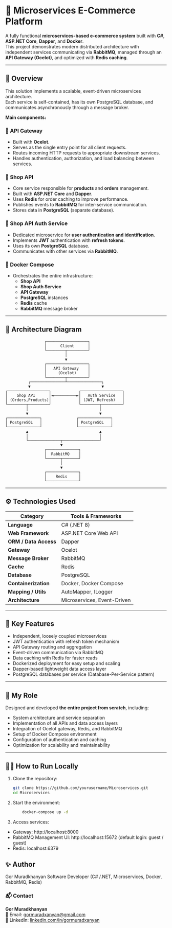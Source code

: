 # 🧩 Microservices E-Commerce Platform

A fully functional **microservices-based e-commerce system** built with **C#**, **ASP.NET Core**, **Dapper**, and **Docker**.  
This project demonstrates modern distributed architecture with independent services communicating via **RabbitMQ**, managed through an **API Gateway (Ocelot)**, and optimized with **Redis caching**.

---

## 🚀 Overview

This solution implements a scalable, event-driven microservices architecture.  
Each service is self-contained, has its own PostgreSQL database, and communicates asynchronously through a message broker.

**Main components:**

### 🧠 API Gateway
- Built with **Ocelot**.
- Serves as the single entry point for all client requests.
- Routes incoming HTTP requests to appropriate downstream services.
- Handles authentication, authorization, and load balancing between services.

### 🏪 Shop API
- Core service responsible for **products** and **orders** management.
- Built with **ASP.NET Core** and **Dapper**.
- Uses **Redis** for order caching to improve performance.
- Publishes events to **RabbitMQ** for inter-service communication.
- Stores data in **PostgreSQL** (separate database).

### 🔐 Shop API Auth Service
- Dedicated microservice for **user authentication and identification**.
- Implements **JWT** authentication with **refresh tokens**.
- Uses its own **PostgreSQL** database.
- Communicates with other services via **RabbitMQ**.

### 🐳 Docker Compose
- Orchestrates the entire infrastructure:
    - **Shop API**
    - **Shop Auth Service**
    - **API Gateway**
    - **PostgreSQL** instances
    - **Redis** cache
    - **RabbitMQ** message broker

---
 
## 🧱 Architecture Diagram

                     ┌──────────────────┐
                     │      Client      │
                     └────────┬─────────┘
                              │
                              ▼
                     ┌──────────────────┐
                     │   API Gateway    │
                     │     (Ocelot)     │
                     └────────┬─────────┘
              ┌───────────────┴───────────────┐
              ▼                               ▼
    ┌──────────────────┐            ┌──────────────────┐
    │    Shop API      │◄──────────►│   Auth Service   │
    │ (Orders,Products)│            │ (JWT, Refresh)   │
    └────────┬─────────┘            └────────┬─────────┘
             │                               │
             ▼                               ▼
    ┌──────────────┐               ┌──────────────┐
    │ PostgreSQL   │               │ PostgreSQL   │
    └──────────────┘               └──────────────┘
             ▲                               ▲
             │                               │
             └──────────────┬────────────────┘
                            ▼
                     ┌──────────────┐
                     │  RabbitMQ    │
                     └──────┬───────┘
                            │
                            ▼
                     ┌──────────────┐
                     │    Redis     │
                     └──────────────┘
---

## ⚙️ Technologies Used

| Category | Tools & Frameworks |
|-----------|--------------------|
| **Language** | C# (.NET 8) |
| **Web Framework** | ASP.NET Core Web API |
| **ORM / Data Access** | Dapper |
| **Gateway** | Ocelot |
| **Message Broker** | RabbitMQ |
| **Cache** | Redis |
| **Database** | PostgreSQL |
| **Containerization** | Docker, Docker Compose |
| **Mapping / Utils** | AutoMapper, ILogger |
| **Architecture** | Microservices, Event-Driven |

---

## 🧩 Key Features

- Independent, loosely coupled microservices
- JWT authentication with refresh token mechanism
- API Gateway routing and aggregation
- Event-driven communication via RabbitMQ
- Data caching with Redis for faster reads
- Dockerized deployment for easy setup and scaling
- Dapper-based lightweight data access layer
- PostgreSQL databases per service (Database-Per-Service pattern)

---

## 🧠 My Role

Designed and developed **the entire project from scratch**, including:
- System architecture and service separation
- Implementation of all APIs and data access layers
- Integration of Ocelot gateway, Redis, and RabbitMQ
- Setup of Docker Compose environment
- Configuration of authentication and caching
- Optimization for scalability and maintainability

---

## 🏃‍♂️ How to Run Locally

1. Clone the repository:
   ```bash
   git clone https://github.com/yourusername/Microservices.git
   cd Microservices
   ```
   
2. Start the environment:
    ```bash
        docker-compose up -d
    ```

3. Access services:
- Gateway: http://localhost:8000
- RabbitMQ Management UI: http://localhost:15672 (default login: guest / guest)
- Redis: localhost:6379

## ✨ Author

Gor Muradkhanyan
Software Developer (C# /.NET, Microservices, Docker, RabbitMQ, Redis)
### 📬 Contact

**Gor Muradkhanyan**  
📧 Email: [gormuradxanyan@gmail.com](mailto:gormuradxanyan@gmail.com)  
💼 LinkedIn: [linkedin.com/in/gormuradxanyan](https://www.linkedin.com/feed/)